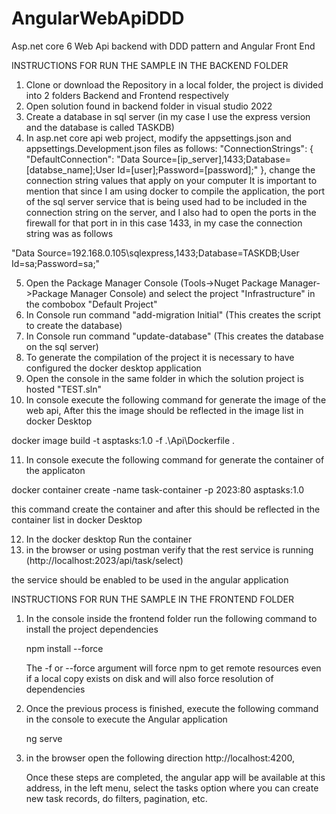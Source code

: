 # AngularWebApiDDD
Asp.net core 6 Web Api backend with DDD pattern and Angular Front End

INSTRUCTIONS FOR RUN THE SAMPLE IN THE BACKEND FOLDER

1) Clone or download the Repository in a local folder, the project is divided into 2 folders Backend and Frontend respectively
2) Open solution found in backend folder in visual studio 2022
3) Create a database in sql server (in my case I use the express version and the database is called TASKDB)
4) In asp.net core api web project, modify the appsettings.json and appsettings.Development.json files as follows:
   "ConnectionStrings": {
    "DefaultConnection": "Data Source=[ip_server],1433;Database=[databse_name];User Id=[user];Password=[password];"
  },
  change the connection string values that apply on your computer
  It is important to mention that since I am using docker to compile the application, the port of the sql server service that is being used had to be included in the   connection string on the server, and I also had to open the ports in the firewall for that port in in this case 1433, in my case the connection string was as follows 
  
  "Data Source=192.168.0.105\\sqlexpress,1433;Database=TASKDB;User Id=sa;Password=sa;"
  
5) Open the  Package Manager Console (Tools->Nuget Package Manager->Package Manager Console) and select the project "Infrastructure" 
   in the combobox "Default Project"
6) In Console run command "add-migration Initial" (This creates the script to create the database)
7) In Console run command "update-database" (This creates the database on the sql server)
8) To generate the compilation of the project it is necessary to have configured the docker desktop application
9) Open the console in the same folder in which the solution project is hosted "TEST.sln"
10) In console execute the following command for generate the image of the web api, After this the image should be reflected in the image list in docker Desktop

   docker image build -t asptasks:1.0 -f .\Api\Dockerfile .
   
 11) In console execute the following command for generate the container of the applicaton 

   docker container create -name task-container -p 2023:80 asptasks:1.0
   
   this command create the container and after this should be reflected in the container list in docker Desktop
 
 12) In the docker desktop Run the container 
 13) in the browser or using postman verify that the rest service is running (http://localhost:2023/api/task/select) 
 
 the service should be enabled to be used in the angular application
 
 INSTRUCTIONS FOR RUN THE SAMPLE IN THE FRONTEND FOLDER
 
 1) In the console inside the frontend folder run the following command to install the project dependencies
   
    npm install --force
    
    The -f or --force argument will force npm to get remote resources even if a local copy exists on disk and will also force resolution of dependencies
 
 2) Once the previous process is finished, execute the following command in the console to execute the Angular application

    ng serve
    
 3) in the browser open the following direction http://localhost:4200, 
    
    Once these steps are completed, the angular app will be available at this address, in the left menu, select the tasks option where you can create new task records, do filters, pagination, etc.


     

